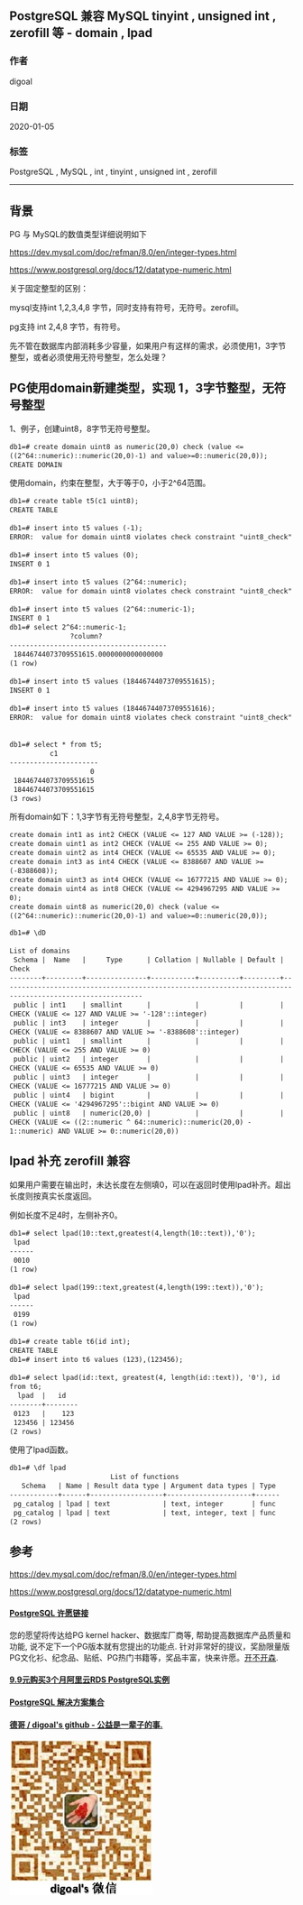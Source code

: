## PostgreSQL 兼容 MySQL tinyint , unsigned int , zerofill 等 - domain , lpad  
                                                                                                               
### 作者                                                                      
digoal                                                                                                               
                                                                                                               
### 日期                                                                                                               
2020-01-05                                                                                                           
                                                                                                               
### 标签                                                                                                               
PostgreSQL , MySQL , int , tinyint , unsigned int , zerofill   
                                                                                                               
----                                                                                                               
                                                                                                               
## 背景      
PG 与 MySQL的数值类型详细说明如下  
  
https://dev.mysql.com/doc/refman/8.0/en/integer-types.html  
    
https://www.postgresql.org/docs/12/datatype-numeric.html  
  
关于固定整型的区别：  
  
mysql支持int 1,2,3,4,8 字节，同时支持有符号，无符号。zerofill。     
  
pg支持 int 2,4,8 字节，有符号。     
  
先不管在数据库内部消耗多少容量，如果用户有这样的需求，必须使用1，3字节整型，或者必须使用无符号整型，怎么处理？  
  
## PG使用domain新建类型，实现 1，3字节整型，无符号整型  
1、例子，创建uint8，8字节无符号整型。  
  
```  
db1=# create domain uint8 as numeric(20,0) check (value <= ((2^64::numeric)::numeric(20,0)-1) and value>=0::numeric(20,0));  
CREATE DOMAIN  
```  
  
使用domain，约束在整型，大于等于0，小于2^64范围。    
  
```  
db1=# create table t5(c1 uint8);  
CREATE TABLE  
  
db1=# insert into t5 values (-1);  
ERROR:  value for domain uint8 violates check constraint "uint8_check"  
  
db1=# insert into t5 values (0);  
INSERT 0 1  
  
db1=# insert into t5 values (2^64::numeric);  
ERROR:  value for domain uint8 violates check constraint "uint8_check"  
  
db1=# insert into t5 values (2^64::numeric-1);  
INSERT 0 1  
db1=# select 2^64::numeric-1;  
               ?column?                  
---------------------------------------  
 18446744073709551615.0000000000000000  
(1 row)  
  
db1=# insert into t5 values (18446744073709551615);  
INSERT 0 1  
  
db1=# insert into t5 values (18446744073709551616);  
ERROR:  value for domain uint8 violates check constraint "uint8_check"  
  
  
db1=# select * from t5;  
          c1            
----------------------  
                    0  
 18446744073709551615  
 18446744073709551615  
(3 rows)  
```  
  
所有domain如下：1,3字节有无符号整型，2,4,8字节无符号。  
  
```  
create domain int1 as int2 CHECK (VALUE <= 127 AND VALUE >= (-128));  
create domain uint1 as int2 CHECK (VALUE <= 255 AND VALUE >= 0);  
create domain uint2 as int4 CHECK (VALUE <= 65535 AND VALUE >= 0);  
create domain int3 as int4 CHECK (VALUE <= 8388607 AND VALUE >= (-8388608));  
create domain uint3 as int4 CHECK (VALUE <= 16777215 AND VALUE >= 0);  
create domain uint4 as int8 CHECK (VALUE <= 4294967295 AND VALUE >= 0);  
create domain uint8 as numeric(20,0) check (value <= ((2^64::numeric)::numeric(20,0)-1) and value>=0::numeric(20,0));  
```  
  
```  
db1=# \dD  
                                                                               List of domains  
 Schema |  Name   |     Type      | Collation | Nullable | Default |                                                  Check                                                    
--------+---------+---------------+-----------+----------+---------+---------------------------------------------------------------------------------------------------------  
 public | int1    | smallint      |           |          |         | CHECK (VALUE <= 127 AND VALUE >= '-128'::integer)  
 public | int3    | integer       |           |          |         | CHECK (VALUE <= 8388607 AND VALUE >= '-8388608'::integer)  
 public | uint1   | smallint      |           |          |         | CHECK (VALUE <= 255 AND VALUE >= 0)  
 public | uint2   | integer       |           |          |         | CHECK (VALUE <= 65535 AND VALUE >= 0)  
 public | uint3   | integer       |           |          |         | CHECK (VALUE <= 16777215 AND VALUE >= 0)  
 public | uint4   | bigint        |           |          |         | CHECK (VALUE <= '4294967295'::bigint AND VALUE >= 0)  
 public | uint8   | numeric(20,0) |           |          |         | CHECK (VALUE <= ((2::numeric ^ 64::numeric)::numeric(20,0) - 1::numeric) AND VALUE >= 0::numeric(20,0))  
```  
  
## lpad 补充 zerofill 兼容  
如果用户需要在输出时，未达长度在左侧填0，可以在返回时使用lpad补齐。超出长度则按真实长度返回。   
  
例如长度不足4时，左侧补齐0。  
  
```  
db1=# select lpad(10::text,greatest(4,length(10::text)),'0');  
 lpad   
------  
 0010  
(1 row)  
  
db1=# select lpad(199::text,greatest(4,length(199::text)),'0');  
 lpad   
------  
 0199  
(1 row)  
  
db1=# create table t6(id int);  
CREATE TABLE  
db1=# insert into t6 values (123),(123456);  
  
db1=# select lpad(id::text, greatest(4, length(id::text)), '0'), id from t6;  
  lpad  |   id     
--------+--------  
 0123   |    123  
 123456 | 123456  
(2 rows)  
```  
  
使用了lpad函数。  
  
```  
db1=# \df lpad  
                         List of functions  
   Schema   | Name | Result data type | Argument data types | Type   
------------+------+------------------+---------------------+------  
 pg_catalog | lpad | text             | text, integer       | func  
 pg_catalog | lpad | text             | text, integer, text | func  
(2 rows)  
```  
  
## 参考    
https://dev.mysql.com/doc/refman/8.0/en/integer-types.html  
    
https://www.postgresql.org/docs/12/datatype-numeric.html  
  
    
  
  
  
  
  
  
  
  
  
  
  
  
  
  
  
  
  
  
  
  
  
  
  
  
  
  
  
  
  
  
  
  
  
  
  
  
  
  
  
  
  
  
  
  
  
  
  
  
  
  
  
  
  
#### [PostgreSQL 许愿链接](https://github.com/digoal/blog/issues/76 "269ac3d1c492e938c0191101c7238216")
您的愿望将传达给PG kernel hacker、数据库厂商等, 帮助提高数据库产品质量和功能, 说不定下一个PG版本就有您提出的功能点. 针对非常好的提议，奖励限量版PG文化衫、纪念品、贴纸、PG热门书籍等，奖品丰富，快来许愿。[开不开森](https://github.com/digoal/blog/issues/76 "269ac3d1c492e938c0191101c7238216").  
  
  
#### [9.9元购买3个月阿里云RDS PostgreSQL实例](https://www.aliyun.com/database/postgresqlactivity "57258f76c37864c6e6d23383d05714ea")
  
  
#### [PostgreSQL 解决方案集合](https://yq.aliyun.com/topic/118 "40cff096e9ed7122c512b35d8561d9c8")
  
  
#### [德哥 / digoal's github - 公益是一辈子的事.](https://github.com/digoal/blog/blob/master/README.md "22709685feb7cab07d30f30387f0a9ae")
  
  
![digoal's wechat](../pic/digoal_weixin.jpg "f7ad92eeba24523fd47a6e1a0e691b59")
  
